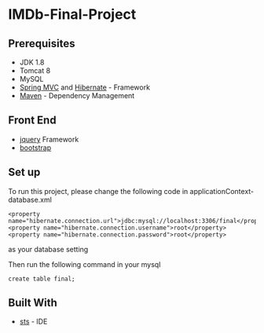 # IMDb-Final-Project

## Prerequisites

* JDK 1.8
* Tomcat 8
* MySQL
* [Spring MVC](https://spring.io/) and [Hibernate](http://hibernate.org/) - Framework
* [Maven](https://maven.apache.org/) - Dependency Management

## Front End

* [jquery](http://jquery.com/) Framework
* [bootstrap](http://v3.bootcss.com/) 

## Set up

To run this project, please change the following code in applicationContext-database.xml

```
<property name="hibernate.connection.url">jdbc:mysql://localhost:3306/final</property>
<property name="hibernate.connection.username">root</property>
<property name="hibernate.connection.password">root</property>
```
as your database setting

Then run the following command in your mysql
```
create table final;
```

## Built With

* [sts](https://spring.io/tools/sts) - IDE
